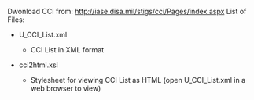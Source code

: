 Dwonload CCI from: http://iase.disa.mil/stigs/cci/Pages/index.aspx
List of Files:
* U_CCI_List.xml
  - CCI List in XML format

* cci2html.xsl
  - Stylesheet for viewing CCI List as HTML
    (open U_CCI_List.xml in a web browser to view)
